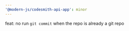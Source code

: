 ```yaml
---
'@modern-js/codesmith-api-app': minor
---
```


feat: no run `git commit` when the repo is already a git repo
